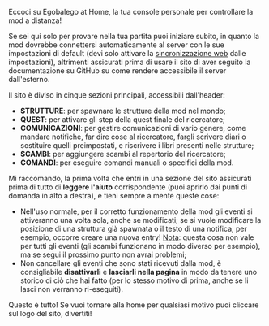 Eccoci su Egobalego at Home, la tua console personale per controllare la mod a distanza!

Se sei qui solo per provare nella tua partita puoi iniziare subito, in quanto la mod dovrebbe connettersi automaticamente al server con le sue impostazioni di default (devi solo attivare la <u>sincronizzazione web</u> dalle impostazioni), altrimenti assicurati prima di usare il sito di aver seguito la documentazione su GitHub su come rendere accessibile il server dall'esterno.

Il sito è diviso in cinque sezioni principali, accessibili dall'header:

*   **STRUTTURE**: per spawnare le strutture della mod nel mondo;
*   **QUEST**: per attivare gli step della quest finale del ricercatore;
*   **COMUNICAZIONI**: per gestire comunicazioni di vario genere, come mandare notifiche, far dire cose al ricercatore, fargli scrivere diari o sostituire quelli preimpostati, e riscrivere i libri presenti nelle strutture;
*   **SCAMBI**: per aggiungere scambi al repertorio del ricercatore;
*   **COMANDI**: per eseguire comandi manuali o specifici della mod.

Mi raccomando, la prima volta che entri in una sezione del sito assicurati prima di tutto di **leggere l'aiuto** corrispondente (puoi aprirlo dai punti di domanda in alto a destra), e tieni sempre a mente queste cose:

*   Nell'uso normale, per il corretto funzionamento della mod gli eventi si attiveranno una volta sola, anche se modificati; se si vuole modificare la posizione di una struttura già spawnata o il testo di una notifica, per esempio, occorre creare una nuova entry!
    <u>Nota</u>: questa cosa non vale per tutti gli eventi (gli scambi funzionano in modo diverso per esempio), ma se segui il prossimo punto non avrai problemi;
*   Non cancellare gli eventi che sono stati ricevuti dalla mod, è consigliabile **disattivarli** e **lasciarli nella pagina** in modo da tenere uno storico di ciò che hai fatto (per lo stesso motivo di prima, anche se li lasci non verranno ri-eseguiti).

Questo è tutto! Se vuoi tornare alla home per qualsiasi motivo puoi cliccare sul logo del sito, divertiti!